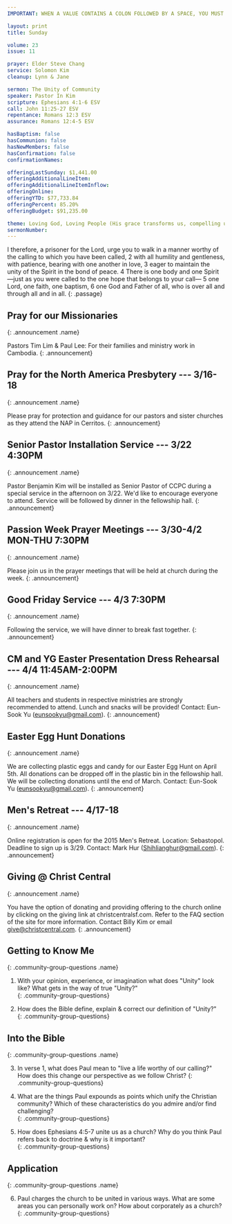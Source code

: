 ```yaml
---
IMPORTANT: WHEN A VALUE CONTAINS A COLON FOLLOWED BY A SPACE, YOU MUST USE &#58;

layout: print
title: Sunday

volume: 23
issue: 11

prayer: Elder Steve Chang
service: Solomon Kim
cleanup: Lynn & Jane

sermon: The Unity of Community
speaker: Pastor In Kim
scripture: Ephesians 4:1-6 ESV
call: John 11:25-27 ESV
repentance: Romans 12:3 ESV
assurance: Romans 12:4-5 ESV

hasBaptism: false
hasCommunion: false
hasNewMembers: false
hasConfirmation: false
confirmationNames: 

offeringLastSunday: $1,441.00
offeringAdditionalLineItem: 
offeringAdditionalLineItemInflow: 
offeringOnline: 
offeringYTD: $77,733.84
offeringPercent: 85.20% 
offeringBudget: $91,235.00

theme: Loving God, Loving People (His grace transforms us, compelling us to love others)
sermonNumber: 
---
```

I therefore, a prisoner for the Lord, urge you to walk in a manner worthy of the calling to which you have been called, 2 with all humility and gentleness, with patience, bearing with one another in love, 3 eager to maintain the unity of the Spirit in the bond of peace. 4 There is one body and one Spirit—just as you were called to the one hope that belongs to your call— 5 one Lord, one faith, one baptism, 6 one God and Father of all, who is over all and through all and in all.
{: .passage}




## Pray for our Missionaries
{: .announcement .name}

Pastors Tim Lim & Paul Lee: For their families and ministry work in Cambodia.
{: .announcement}

## Pray for the North America Presbytery --- 3/16-18
{: .announcement .name}

Please pray for protection and guidance for our pastors and sister churches as they attend the NAP in Cerritos.
{: .announcement}

## Senior Pastor Installation Service --- 3/22 4:30PM
{: .announcement .name}

Pastor Benjamin Kim will be installed as Senior Pastor of CCPC during a special service in the afternoon on 3/22. We'd like to encourage everyone to attend. Service will be followed by dinner in the fellowship hall.
{: .announcement}

## Passion Week Prayer Meetings --- 3/30-4/2 MON-THU 7:30PM
{: .announcement .name}

Please join us in the prayer meetings that will be held at church during the week.
{: .announcement}

## Good Friday Service --- 4/3 7:30PM
{: .announcement .name}

Following the service, we will have dinner to break fast together.
{: .announcement}

## CM and YG Easter Presentation Dress Rehearsal --- 4/4 11:45AM-2:00PM
{: .announcement .name}

All teachers and students in respective ministries are strongly recommended to attend. Lunch and snacks will be provided! Contact: Eun-Sook Yu (eunsookyu@gmail.com).
{: .announcement}

## Easter Egg Hunt Donations
{: .announcement .name}

We are collecting plastic eggs and candy for our Easter Egg Hunt on April 5th.  All donations can be dropped off in the plastic bin in the fellowship hall.  We will be collecting donations until the end of March. Contact: Eun-Sook Yu (eunsookyu@gmail.com).
{: .announcement}

## Men's Retreat --- 4/17-18
{: .announcement .name}

Online registration is open for the 2015 Men's Retreat. Location: Sebastopol. Deadline to sign up is 3/29. Contact: Mark Hur (Shihlianghur@gmail.com).
{: .announcement}

## Giving @ Christ Central
{: .announcement .name}

You have the option of donating and providing offering to the church online by clicking on the giving link at christcentralsf.com. Refer to the FAQ section of the site for more information. Contact Billy Kim or email give@christcentral.com. 
{: .announcement}


## Getting to Know Me
{: .community-group-questions .name}

1) With your opinion, experience, or imagination what does "Unity" look like? What gets in the way of true "Unity?"  
{: .community-group-questions}

2) How does the Bible define, explain & correct our definition of "Unity?"  
{: .community-group-questions}

## Into the Bible
{: .community-group-questions .name}

3) In verse 1, what does Paul mean to "live a life worthy of our calling?" How does this change our perspective as we follow Christ? 
{: .community-group-questions}

4) What are the things Paul expounds as points which unify the Christian community? Which of these characteristics do you admire and/or find challenging?  
{: .community-group-questions}

5) How does Ephesians 4:5-7 unite us as a church? Why do you think Paul refers back to doctrine & why is it important?  
{: .community-group-questions}

## Application
{: .community-group-questions .name}

6) Paul charges the church to be united in various ways. What are some areas you can personally work on? How about corporately as a church?
{: .community-group-questions}

